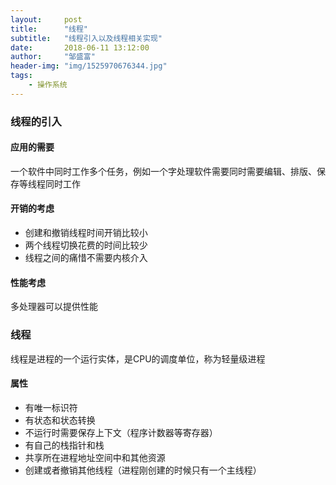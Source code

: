 ```yaml
---
layout:     post
title:      "线程"
subtitle:   "线程引入以及线程相关实现"
date:       2018-06-11 13:12:00
author:     "邹盛富"
header-img: "img/1525970676344.jpg"
tags:
    - 操作系统
---
```


### 线程的引入

#### 应用的需要
一个软件中同时工作多个任务，例如一个字处理软件需要同时需要编辑、排版、保存等线程同时工作

#### 开销的考虑
- 创建和撤销线程时间开销比较小
- 两个线程切换花费的时间比较少
- 线程之间的痛惜不需要内核介入

#### 性能考虑
多处理器可以提供性能

### 线程
线程是进程的一个运行实体，是CPU的调度单位，称为轻量级进程

#### 属性
- 有唯一标识符
- 有状态和状态转换
- 不运行时需要保存上下文（程序计数器等寄存器）
- 有自己的栈指针和栈
- 共享所在进程地址空间中和其他资源
- 创建或者撤销其他线程（进程刚创建的时候只有一个主线程）
